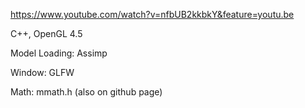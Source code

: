 https://www.youtube.com/watch?v=nfbUB2kkbkY&feature=youtu.be

C++, OpenGL 4.5

Model Loading: Assimp

Window: GLFW

Math: mmath.h (also on github page)